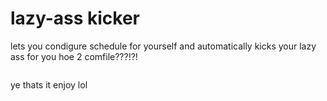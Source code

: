 # lazy-ass kicker
lets you condigure schedule for yourself and automatically kicks your lazy ass for you
hoe 2 comfile???!?!
```tbd
```
ye thats it enjoy lol
